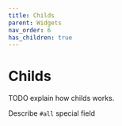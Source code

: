 ```yaml
---
title: Childs
parent: Widgets
nav_order: 6
has_children: true
---
```


# Childs

TODO explain how childs works.

Describe `#all` special field